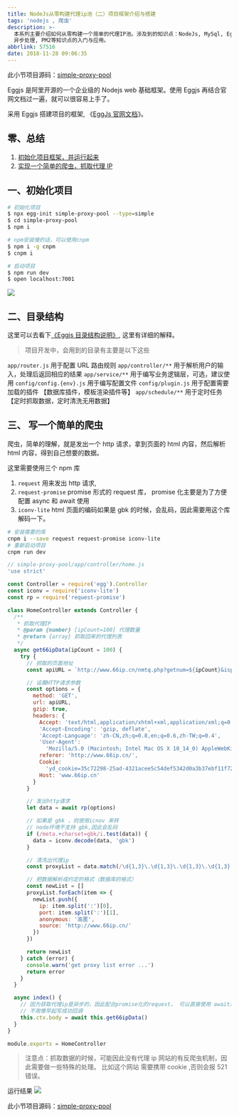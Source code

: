 ```yaml
---
title: NodeJs从零构建代理ip池（二）项目框架介绍与搭建
tags: 'nodejs , 爬虫'
description: >-
  本系列主要介绍如何从零构建一个简单的代理IP池。涉及到的知识点：NodeJs, MySql, Eggjs, Sequelize, Async/Await
  异步处理, PM2等知识点的入门与应用。
abbrlink: 57516
date: 2018-11-28 09:06:35
---
```


此小节项目源码：[simple-proxy-pool](https://github.com/zhongxia245/simple-proxy-pool/releases/tag/v0.1)

Eggjs 是阿里开源的一个企业级的 Nodejs web 基础框架。使用 Eggjs 再结合官网文档过一遍，就可以很容易上手了。

采用 Eggjs 搭建项目的框架, 《[EggJs 官网文档](https://eggjs.org/zh-cn/intro/quickstart.html)》。

## 零、总结

1. [初始化项目框架，并运行起来](#一、初始化项目)
2. [实现一个简单的爬虫，抓取代理 IP](#三、-写一个简单的爬虫)

## 一、初始化项目

```bash
# 初始化项目
$ npx egg-init simple-proxy-pool --type=simple
$ cd simple-proxy-pool
$ npm i

# npm安装慢的话，可以使用cnpm
$ npm i -g cnpm
$ cnpm i

# 启动项目
$ npm run dev
$ open localhost:7001
```

![](https://i.loli.net/2018/11/28/5bfde19cecffd.png)

## 二、目录结构

这里可以去看下[《Eggjs 目录结构说明》](https://eggjs.org/zh-cn/basics/structure.html), 这里有详细的解释。

> 项目开发中，会用到的目录有主要是以下这些

`app/router.js` 用于配置 URL 路由规则
`app/controller/**` 用于解析用户的输入，处理后返回相应的结果
`app/service/**` 用于编写业务逻辑层，可选，建议使用
`config/config.{env}.js` 用于编写配置文件
`config/plugin.js` 用于配置需要加载的插件 【数据库插件，模板渲染插件等】
`app/schedule/**` 用于定时任务 【定时抓取数据，定时清洗无用数据】

## 三、 写一个简单的爬虫

爬虫，简单的理解，就是发出一个 http 请求，拿到页面的 html 内容，然后解析 html 内容，得到自己想要的数据。

这里需要使用三个 npm 库

1. `request` 用来发出 http 请求,
2. `request-promise` promise 形式的 request 库， promise 化主要是为了方便 配置 async 和 await 使用
3. `iconv-lite` html 页面的编码如果是 gbk 的时候，会乱码，因此需要用这个库解码一下。

```bash
# 安装需要的库
cnpm i --save request request-promise iconv-lite
# 重新启动项目
cnpm run dev
```

```js
// simple-proxy-pool/app/controller/home.js
'use strict'

const Controller = require('egg').Controller
const iconv = require('iconv-lite')
const rp = require('request-promise')

class HomeController extends Controller {
  /**
   * 抓取代理IP
   * @param {number} [ipCount=100] 代理数量
   * @return {array} 抓取回来的代理列表
   */
  async get66ipData(ipCount = 100) {
    try {
      // 抓取的页面地址
      const apiURL = `http://www.66ip.cn/nmtq.php?getnum=${ipCount}&isp=0&anonymoustype=0&start=&ports=&export=&ipaddress=&area=0&proxytype=2&api=66ip`

      // 设置HTTP请求参数
      const options = {
        method: 'GET',
        url: apiURL,
        gzip: true,
        headers: {
          Accept: 'text/html,application/xhtml+xml,application/xml;q=0.9,image/webp,*/*;q=0.8',
          'Accept-Encoding': 'gzip, deflate',
          'Accept-Language': 'zh-CN,zh;q=0.8,en;q=0.6,zh-TW;q=0.4',
          'User-Agent':
            'Mozilla/5.0 (Macintosh; Intel Mac OS X 10_14_0) AppleWebKit/537.36 (KHTML, like Gecko) Chrome/70.0.3538.110 Safari/537.36',
          referer: 'http://www.66ip.cn/',
          Cookie:
            'yd_cookie=35c72298-25ad-4321acee5c54def5342d0a3b37ebf11f72c2; _ydclearance=9b6308ea1deb3b3b72c14f64-142a-4adf-9107-694c8922918b-1543373100; Hm_lvt_1761fabf3c988e7f04bec51acd4073f4=1541736200,1542009395,1542297692,1543365902; Hm_lpvt_1761fabf3c988e7f04bec51acd4073f4=1543365915',
          Host: 'www.66ip.cn'
        }
      }

      // 发出http请求
      let data = await rp(options)

      // 如果是 gbk ，则使用icnov 来转
      // node环境不支持 gbk,因此会乱码
      if (/meta.+charset=gbk/i.test(data)) {
        data = iconv.decode(data, 'gbk')
      }

      // 清洗出代理ip
      const proxyList = data.match(/\d{1,3}\.\d{1,3}\.\d{1,3}\.\d{1,3}:\d{1,4}/g)

      // 把数据解析成约定的格式（数据库的格式）
      const newList = []
      proxyList.forEach(item => {
        newList.push({
          ip: item.split(':')[0],
          port: item.split(':')[1],
          anonymous: '高匿',
          source: 'http://www.66ip.cn/'
        })
      })

      return newList
    } catch (error) {
      console.warn('get proxy list error ...')
      return error
    }
  }

  async index() {
    // 因为获取代理ip是异步的，因此配合promise化的request， 可以直接使用 await来处理异步
    // 不用像早起写成功回调
    this.ctx.body = await this.get66ipData()
  }
}

module.exports = HomeController
```

> 注意点：抓取数据的时候，可能因此没有代理 ip 网站的有反爬虫机制，因此需要做一些特殊的处理。 比如这个网站 需要携带 cookie ,否则会报 521 错误。

运行结果
![](https://i.loli.net/2018/11/28/5bfde6ce26458.png)

此小节项目源码：[simple-proxy-pool](https://github.com/zhongxia245/simple-proxy-pool/releases/tag/v0.1)

